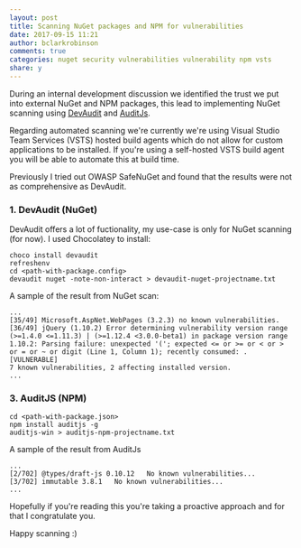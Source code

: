 ```yaml
---
layout: post
title: Scanning NuGet packages and NPM for vulnerabilities
date: 2017-09-15 11:21
author: bclarkrobinson
comments: true
categories: nuget security vulnerabilities vulnerability npm vsts
share: y
---
```

During an internal development discussion we identified the trust we put into external NuGet and NPM packages, this lead to implementing NuGet scanning using  [DevAudit](https://github.com/OSSIndex/DevAudit) and [AuditJs](https://www.npmjs.com/package/auditjs). 

Regarding automated scanning we're currently we're using Visual Studio Team Services (VSTS) hosted build agents which do not allow for custom applications to be installed. If you're using a self-hosted VSTS build agent you will be able to automate this at build time.

Previously I tried out OWASP SafeNuGet and found that the results were not as comprehensive as DevAudit.

### 1. DevAudit (NuGet)

DevAudit offers a lot of fuctionality, my use-case is only for NuGet scanning (for now). I used Chocolatey to install:

```
choco install devaudit
refreshenv
cd <path-with-package.config>
devaudit nuget -note-non-interact > devaudit-nuget-projectname.txt
```

A sample of the result from NuGet scan:

```
...
[35/49] Microsoft.AspNet.WebPages (3.2.3) no known vulnerabilities. 
[36/49] jQuery (1.10.2) Error determining vulnerability version range (>=1.4.0 <=1.11.3) | (>=1.12.4 <3.0.0-beta1) in package version range 1.10.2: Parsing failure: unexpected '('; expected <= or >= or < or > or = or ~ or digit (Line 1, Column 1); recently consumed: .
[VULNERABLE]
7 known vulnerabilities, 2 affecting installed version. 
...
```

### 3. AuditJS (NPM)

```
cd <path-with-package.json>
npm install auditjs -g
auditjs-win > auditjs-npm-projectname.txt
```

A sample of the result from AuditJs

```
...
[2/702] @types/draft-js 0.10.12   No known vulnerabilities...
[3/702] immutable 3.8.1   No known vulnerabilities...
...
```

Hopefully if you're reading this you're taking a proactive approach and for that I congratulate you.

Happy scanning :)